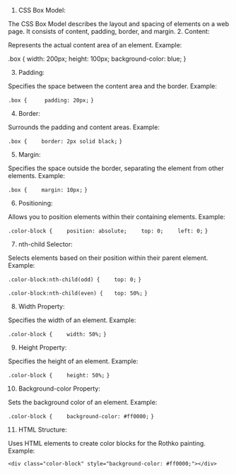 1. CSS Box Model:

The CSS Box Model describes the layout and spacing of elements on a web page. It consists of content, padding, border, and margin.
2. Content:

Represents the actual content area of an element.
Example: <br>

.box {
   width: 200px;
   height: 100px;
   background-color: blue;
}

3. Padding:

Specifies the space between the content area and the border.
Example: <br>

``.box { ``
``    padding: 20px;``
``}``

4. Border:

Surrounds the padding and content areas.
Example: <br>

``.box {``
``    border: 2px solid black;``
``}``


5. Margin:

Specifies the space outside the border, separating the element from other elements.
Example: <br>

``.box {``
``    margin: 10px;``
``}``

6. Positioning:

Allows you to position elements within their containing elements.
Example: <br>

``.color-block {``
``    position: absolute;``
``    top: 0;``
``    left: 0;``
``}``

7. nth-child Selector:

Selects elements based on their position within their parent element.
Example: <br>

``.color-block:nth-child(odd) {``
``    top: 0;``
``}``

``.color-block:nth-child(even) {``
 ``   top: 50%;``
``}``

8. Width Property:

Specifies the width of an element.
Example: <br>

``.color-block {``
``    width: 50%;``
``}``

9. Height Property:

Specifies the height of an element.
Example: <br>

``.color-block {``
``    height: 50%;``
``}``

10. Background-color Property:

Sets the background color of an element.
Example: <br>

``.color-block {``
``    background-color: #ff0000;``
``}``

11. HTML Structure:

Uses HTML elements to create color blocks for the Rothko painting.
Example: <br>

``<div class="color-block" style="background-color: #ff0000;"></div>``








